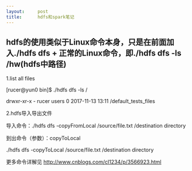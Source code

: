 ```yaml
---
layout:     post
title:      hdfs和spark笔记
---
```

<div id="article_content" class="article_content clearfix csdn-tracking-statistics" data-pid="blog" data-mod="popu_307" data-dsm="post">
								            <div id="content_views" class="markdown_views prism-atom-one-dark">
							<!-- flowchart 箭头图标 勿删 -->
							<svg xmlns="http://www.w3.org/2000/svg" style="display: none;"><path stroke-linecap="round" d="M5,0 0,2.5 5,5z" id="raphael-marker-block" style="-webkit-tap-highlight-color: rgba(0, 0, 0, 0);"></path></svg>
							<h2 id="hdfs的使用类似于linux命令本身只是在前面加入hdfs-dfs-正常的linux命令即hdfs-dfs-ls-hwhdfs中路径">hdfs的使用类似于Linux命令本身，只是在前面加入./hdfs dfs + 正常的Linux命令，即./hdfs dfs -ls /hw(hdfs中路径)</h2>

<p>1.list all files</p>

<p>[rucer@yun0 bin]$ ./hdfs dfs -ls /</p>

<p>drwxr-xr-x - rucer users 0 2017-11-13 13:11 /default_tests_files</p>

<p>2.hdfs导入导出文件</p>

<p>导入命令：./hdfs dfs -copyFromLocal /source/file.txt /destination directory</p>

<p>到出命令（参数）：copyToLocal</p>

<p>./hdfs dfs -copyToLocal /source/file.txt /destination directory</p>

<p>更多命令详解见 <a href="http://www.cnblogs.com/cl1234/p/3566923.html" rel="nofollow">http://www.cnblogs.com/cl1234/p/3566923.html</a></p>            </div>
						<link href="https://csdnimg.cn/release/phoenix/mdeditor/markdown_views-9e5741c4b9.css" rel="stylesheet">
                </div>
